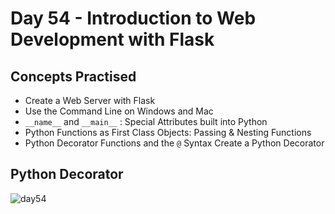 # Day 54 - Introduction to Web Development with Flask
## Concepts Practised
- Create a Web Server with Flask
- Use the Command Line on Windows and Mac
- `__name__` and `__main__` : Special Attributes built into Python
- Python Functions as First Class Objects: Passing & Nesting Functions
- Python Decorator Functions and the `@` Syntax
Create a Python Decorator
## Python Decorator
![day54](https://user-images.githubusercontent.com/98851253/159170521-01748ff5-3052-431c-9ff3-d313f050003b.gif)
